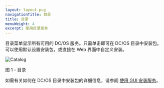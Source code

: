 ```yaml
---
layout: layout.pug
navigationTitle: 目录
title: 目录
menuWeight: 4
excerpt: 使用目录菜单
---
```


目录菜单显示所有可用的 DC/OS 服务。只需单击即可在 DC/OS 目录中安装包。可以使用默认设置安装包，或直接在 Web 界面中自定义安装。

![Catalog](/1.11/img/catalog-ee.png)

图 1 - 目录

如需有关如何在 DC/OS 目录中安装包的详细信息，请参阅 [使用 GUI 安装服务](/1.11/deploying-services/install/#catalog-tab)。
